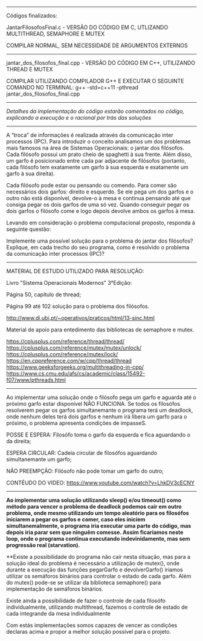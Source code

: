 ----------------------------------------------------------

Códigos finalizados:

JantarFilosofosFinal.c - VERSÃO DO CÓDIGO EM C, UTLIZANDO MULTITHREAD, SEMAPHORE E MUTEX

COMPILAR NORMAL, SEM NECESSIDADE DE ARGUMENTOS EXTERNOS

----------------------------------------------------------

jantar_dos_filosofos_final.cpp  - VERSÃO DO CÓDIGO EM C++, UTILIZANDO THREAD E MUTEX

COMPILAR UTILIZANDO COMPILADOR G++ E EXECUTAR O SEGUINTE COMANDO NO TERMINAL:
g++ -std=c++11 -pthread jantar_dos_filosofos_final.cpp

----------------------------------------------------------

*Detalhes da implementação do código estarão comentados no código, explicando a execução e o racional por trás das soluções*

----------------------------------------------------------

A “troca” de informações é realizada através da comunicação inter processos (IPC). Para introduzir o conceito analisamos um dos problemas mais famosos na área de Sistemas Operacionais: o jantar dos filósofos.
Cada filósofo possui um prato cheio de spaghetti à sua frente. 
Além disso, um garfo é posicionado entre cada par adjacente de filósofos (portanto, cada filósofo tem exatamente um garfo à sua esquerda e exatamente um garfo à sua direita).

Cada filósofo pode estar ou pensando ou comendo. Para comer são necessários dois garfos: direito e esquerdo. 
Se ele pega um dos garfos e o outro não está disponível, devolve-o à mesa e continua pensando até que consiga pegar os dois garfos de uma só vez. 
Quando conseguir pegar os dois garfos o filósofo come e logo depois devolve ambos os garfos à mesa.

Levando em consideração o problema computacional proposto, responda á seguinte questão:

Implemente uma possível solução para o problema do jantar dos filósofos?
Explique, em cada trecho do seu programa, como é resolvido o problema da comunicação inter processos (IPC)?


----------------------------------------------------------

MATERIAL DE ESTUDO UTILIZADO PARA RESOLUÇÃO:

Livro "Sistema Operacionais Modernos" 3°Edição:

Página 50, capítulo de thread;

Página 99 até 102 solução para o problema dos filósofos.

http://www.di.ubi.pt/~operativos/praticos/html/13-sinc.html

Material de apoio para entedimento das bibliotecas de semaphore e mutex.

https://cplusplus.com/reference/thread/thread/
https://cplusplus.com/reference/mutex/mutex/unlock/
https://cplusplus.com/reference/mutex/lock/
https://en.cppreference.com/w/cpp/thread/thread
https://www.geeksforgeeks.org/multithreading-in-cpp/
https://www.cs.cmu.edu/afs/cs/academic/class/15492-f07/www/pthreads.html

----------------------------------------------------------


Ao implementar uma solução onde o filósofo pega um garfo e aguarda até o próximo garfo estar disponível NÂO FUNCIONA. Se todos os filosófos resolverem pegar os garfos simultanemante o programa terá um deadlock, onde nenhum deles terá dois garfos e nenhum irá libera um garfo para o próximo, o problema apresenta condições de impasseS.


POSSE E ESPERA:
Filosófo toma o garfo da esquerda e fica aguardando o da direita;
  
  
ESPERA CIRCULAR:
Cadeia circular de filosófos aguardando simultanemante um garfo;
  
  
NÃO PREEMPÇÃO:
Filósofo não pode tomar um garfo do outro;


CONTÉUDO DO VIDEO: https://www.youtube.com/watch?v=LhkDV3cECNY

----------------------------------------------------------


**Ao implementar uma solução utilizando sleep() e/ou timeout() como método para vencer o problema de deadlock podemos cair em outro problema, onde mesmo utilizando um tempo aleatório para os filosófos iniciarem a pegar os garfos e comer, caso eles iniciem simultanemalmente, o programa iria executar uma parte do código, mas depois   iria parar sem que ninguêm comesse. 
Assim ficariamos neste loop, onde o programa continua executando indevinidamente, mas sem progressão real (starvation).**

**Existe a possibilidade do programa não cair nesta situação, mas para a solução ideal do problema é necessário a utilização de mutex(), onde durante a execução das funções pegarGarfo e devolverGarfo() iriamos utilizar os semáforos binários para controlar o estado de cada garfo.
Além do mutex() pode-se se utilizar da biblioteca semaphore() para implementação de semáforos binários.

Existe ainda a possibilidade de fazer o controle de cada filosófo individualmente, utilizando multithread, fazemos o controle de estado de cada integrande da mesa individualmente

Com estás implementações somos capazes de vencer as condições declaras acima e propor a melhor solução possível para o projeto.
